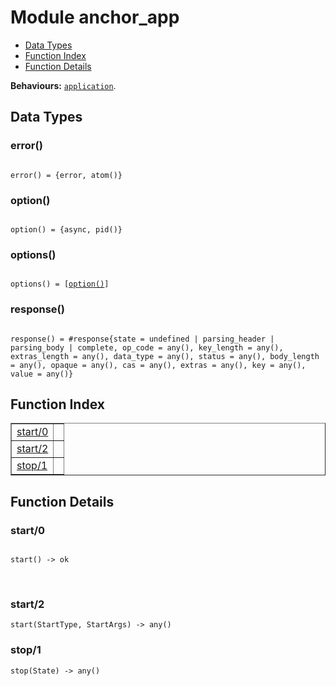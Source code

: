 

# Module anchor_app #
* [Data Types](#types)
* [Function Index](#index)
* [Function Details](#functions)

__Behaviours:__ [`application`](application.md).

<a name="types"></a>

## Data Types ##




### <a name="type-error">error()</a> ###



<pre><code>
error() = {error, atom()}
</code></pre>





### <a name="type-option">option()</a> ###



<pre><code>
option() = {async, pid()}
</code></pre>





### <a name="type-options">options()</a> ###



<pre><code>
options() = [<a href="#type-option">option()</a>]
</code></pre>





### <a name="type-response">response()</a> ###



<pre><code>
response() = #response{state = undefined | parsing_header | parsing_body | complete, op_code = any(), key_length = any(), extras_length = any(), data_type = any(), status = any(), body_length = any(), opaque = any(), cas = any(), extras = any(), key = any(), value = any()}
</code></pre>


<a name="index"></a>

## Function Index ##


<table width="100%" border="1" cellspacing="0" cellpadding="2" summary="function index"><tr><td valign="top"><a href="#start-0">start/0</a></td><td></td></tr><tr><td valign="top"><a href="#start-2">start/2</a></td><td></td></tr><tr><td valign="top"><a href="#stop-1">stop/1</a></td><td></td></tr></table>


<a name="functions"></a>

## Function Details ##

<a name="start-0"></a>

### start/0 ###


<pre><code>
start() -&gt; ok
</code></pre>
<br />


<a name="start-2"></a>

### start/2 ###

`start(StartType, StartArgs) -> any()`


<a name="stop-1"></a>

### stop/1 ###

`stop(State) -> any()`


